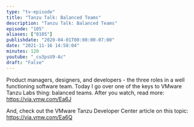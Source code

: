 ```yaml
---
type: "tv-episode"
title: "Tanzu Talk: Balanced Teams"
description: "Tanzu Talk: Balanced Teams"
episode: "105"
aliases: ["0105"]
publishdate: "2020-04-01T00:00:00-07:00"
date: "2021-11-16 14:58:04"
minutes: 120
youtube: "_cu3psU9-Ac"
draft: "False"
---
```


Product managers, designers, and developers - the three roles in a well functioning software team. Today I go over one of the keys to VMware Tanzu Labs thing: balanced teams. After you watch, read more: https://via.vmw.com/Ea6J

And, check out the VMware Tanzu Developer Center article on this topic: https://via.vmw.com/Ea6Q